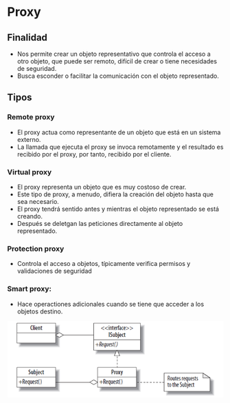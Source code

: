 # Proxy

## Finalidad

* Nos permite crear un objeto representativo que controla el acceso a otro objeto, que puede ser remoto, difícil de crear o tiene necesidades de
  seguridad.
* Busca esconder o facilitar la comunicación con el objeto representado.

## Tipos

### Remote proxy

* El proxy actua como representante de un objeto que está en un sistema externo.
* La llamada que ejecuta el proxy se invoca remotamente y el resultado es recibido por el proxy, por tanto, recibido por el cliente.

### Virtual proxy

* El proxy representa un objeto que es muy costoso de crear.
* Este tipo de proxy, a menudo, difiera la creación del objeto hasta que sea necesario.
* El proxy tendrá sentido antes y mientras el objeto representado se está creando.
* Después se deletgan las peticiones directamente al objeto representado.

### Protection proxy

* Controla el acceso a objetos, típicamente verifica permisos y validaciones de seguridad

### Smart proxy:

* Hace operactiones adicionales cuando se tiene que acceder a los objetos destino.

![Proxy pattern](/src/patterns/assets/proxy.png)

